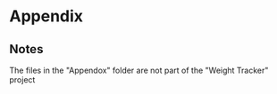# Appendix


## Notes
The files in the "Appendox" folder are not part of the "Weight Tracker" project